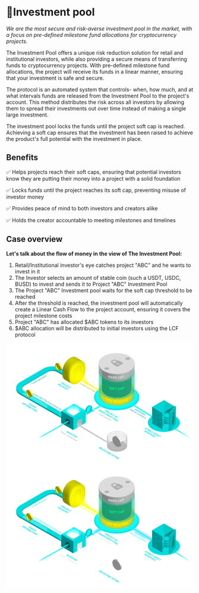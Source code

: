 # 🏦Investment pool

*We are the most secure and risk-averse investment pool in the market, with a focus on pre-defined milestone fund allocations for cryptocurrency projects.*

The Investment Pool offers a unique risk reduction solution for retail and institutional investors, while also providing a secure means of transferring funds to cryptocurrency projects. With pre-defined milestone fund allocations, the project will receive its funds in a linear manner, ensuring that your investment is safe and secure. 

The protocol is an automated system that controls- when, how much, and at what intervals funds are released from the Investment Pool to the project's account. This method distributes the risk across all investors by allowing them to spread their investments out over time instead of making a single large investment. 

The investment pool locks the funds until the project soft cap is reached. Achieving a soft cap ensures that the investment has been raised to achieve the product's full potential with the investment in place. 
## Benefits

 ✅ Helps projects reach their soft caps, ensuring that potential investors know they are putting their money into a project with a solid foundation 

 ✅ Locks funds until the project reaches its soft cap, preventing misuse of investor money 

 ✅ Provides peace of mind to both investors and creators alike 

 ✅ Holds the creator accountable to meeting milestones and timelines 
 
## Case overview

**Let's talk about the flow of money in the view of The Investment Pool:**

1. Retail/Institutional investor's eye catches project "ABC" and he wants to invest in it 
2. The Investor selects an amount of stable coin (such a USDT, USDC, BUSD) to invest and sends it to Project "ABC" Investment Pool 
3. The Project "ABC" Investment pool waits for the soft cap threshold to be reached 
4. After the threshold is reached, the investment pool will automatically create a Linear Cash Flow to the project account, ensuring it covers the project milestone costs 
5. Project "ABC" has allocated $ABC tokens to its investors 
6. $ABC allocation will be distributed to initial investors using the LCF protocol 

![GitHub-Mark-Light](<../../.gitbook/assets/IP_W.png#gh-light-mode-only>)![GitHub-Mark-Dark](<../../.gitbook/assets/IP.png#gh-dark-mode-only>)

